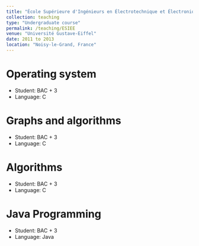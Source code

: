 ```yaml
---
title: "École Supérieure d'Ingénieurs en Électrotechnique et Électronique (ESIEE)"
collection: teaching
type: "Undergraduate course"
permalink: /teaching/ESIEE
venue: "Université Gustave-Eiffel"
date: 2011 to 2013
location: "Noisy-le-Grand, France"
---
```


Operating system
======

* Student: BAC + 3
* Language: C

Graphs and algorithms
======

* Student: BAC + 3
* Language: C

Algorithms
======

* Student: BAC + 3
* Language: C

Java Programming
======

* Student: BAC + 3
* Language: Java
